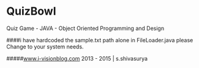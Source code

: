 # QuizBowl
Quiz Game - JAVA - Object Oriented Programming and Design

####i have hardcoded the sample.txt path alone in FileLoader.java please Change to your system needs.

#####www.i-visionblog.com 2013 - 2015 | s.shivasurya 
